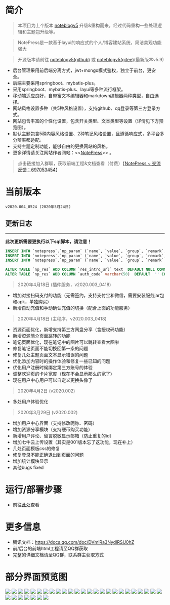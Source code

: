 # 简介
> 本项目为上个版本 [noteblogv5](https://github.com/miyakowork/noteblogv5) 升级&重构而来，经过代码重构一些处理逻辑和主题包升级等。<br/>

> NotePress是一款基于layui的响应式的个人/博客建站系统，简洁美观功能强大

> 开源版本请前往 [noteblogv5(github)](https://github.com/miyakowork/noteblogv5) 或 [noteblogv5(gitee)](https://gitee.com/wuwenbn/noteblogv5)(最新版本v5.9)

+ 后台管理采用前后端分离方式，jwt+mongo模式鉴权，独立于前台，更安全。
+ 后端主要采用springboot、mybatis-plus。
+ 采用springboot、mybatis-plus、layui等多种流行框架。
+ 移动端适应良好，自带富文本编辑器和markdown编辑器两种类型，自由选择。
+ 网站风格设置多种（共5种风格设置），支持github、qq登录等第三方登录方式。
+ 网站包含丰富的个性化设置，包含开关类型、文本类型等设置（详情见下方预览图）。
+ 默认主题包含5种内容风格设置、2种笔记风格设置，且遵循响应式，多平台多分辨率都适配。
+ 支持主题定制功能，能够自由的更换网站的风格。
+ 更多详情请关注网站作者网站：<<[NotePress](https://wuwenbin.me)>> 。

> 点击链接加入群聊，获取前端工程&文档查看（付费）【[NotePress ~ 交流反馈：697053454](https://jq.qq.com/?_wv=1027&k=5ZEGGl8)】<br/>

# 当前版本 
```shell
v2020.004_0524 (2020年5月24日)
```

## 更新日志 
---
**此次更新需要更执行以下sql脚本，请注意！**
```sql
INSERT INTO `notepress`.`np_param` (`name`, `value`, `group`, `remark`, `order_index`, `gmt_create`, `gmt_update`, `create_by`, `update_by`) VALUES ('recharge_server_domain', '', '1', '充值服务的域名/ip地址', '0', now(), NULL, NULL, NULL);
INSERT INTO `notepress`.`np_param` (`name`, `value`, `group`, `remark`, `order_index`, `gmt_create`, `gmt_update`, `create_by`, `update_by`) VALUES ('switch_recharge_server', '0', '2', '是否开启自动充值服务', '0', NULL, NULL, NULL, NULL);
INSERT INTO `notepress`.`np_param` (`name`, `value`, `group`, `remark`, `order_index`, `gmt_create`, `gmt_update`, `create_by`, `update_by`) VALUES ('recharge_sign_secretKey', '', '-1', '\r\n校对密钥，需要和充值微服务端那边设置的一样，没有请忽略', '0', NULL, NULL, NULL, NULL);

ALTER TABLE `np_res` ADD COLUMN `res_intro_url` text  DEFAULT NULL COMMENT  '' AFTER `res_url`;
ALTER TABLE `np_res` ADD COLUMN `auth_code` varchar(50)  DEFAULT  '' COMMENT  '' AFTER `res_intro_url`;
```

>2020年4月18日 (插件服务，v2020.003_0418)
+ 增加对接扫码支付的功能（无需签约，支持支付宝和微信，需要安装服务jar包和apk，单独购买）
 + 新增自动充值和手动确认充值的切换（配合上面的功能服务）
>2020年4月18日 (主程序，v2020.003_0418)
+ 资源页面优化，新增支持第三方网盘分享（含授权码功能）
+ 新增资源简介页面跳转的功能
+ 笔记页面优化，现在笔记中的图片可以跳转查看大图啦
+ 修复笔记页面不能切换回第一条的问题
+ 修复几处主题页面文本显示错误的问题
+ 优化添加内容时的操作体验和修复一些已知的问题
+ 优化用户注册时候绑定第三方账号的体验
+ 调整欢迎页的卡片宽度（现在不会显示那么的宽了）
+ 现在用户中心用户可以自定义更换头像了

>2020年4月2日 (v2020.002)
+ 多处用户体验优化
> 2020年3月29日 (v2020.002)
+ 增加用户中心界面（支持修改昵称、密码）
+ 增加资源分享模块（支持硬币购买功能）
+ 新增用户评论、留言脱敏显示邮箱（防止重复的id）
+ 增加七牛云上传设置（其实是001版本忘了这功能，现在补上）
+ 几处页面模板css的修复
+ 修复登录不能正确退出到页面的问题
+ 增加统计模块显示
+ 其他bugs fixed

# 运行/部署步骤
+ 前往[此处](https://wuwenbin.me/content/u/notepress)查看

# 更多信息
+ 腾讯文档：https://docs.qq.com/doc/DVmlRa3NydlRSU0hZ
+ 前/后台的前端html工程请至QQ群获取
+ 完整的详细文档请至QQ群，联系群主获取方式

# 部分界面预览图
![](img/1.png)
![](img/2.png)
![](img/3.png)
![](img/4.png)
![](img/5.png)
![](img/6.png)
![](img/7.png)
![](img/8.png)
![](img/9.png)
![](img/10.png)
![](img/11.png)
![](img/11.1.png)
![](img/11.2.png)
![](img/11.3.png)
![](img/12.png)
![](img/13.png)
![](img/14.png)
![](img/15.png)
![](img/16.1.png)
![](img/16.2.png)
![](img/16.3.png)
![](img/16.4.png)
![](img/16.5.png)
![](img/17.1.png)
![](img/17.2.png)
![](img/17.3.png)
![](img/18.1.png)
![](img/18.2.png)
![](img/19.1.png)
![](img/19.2.png)
![](img/20.png)
![](img/21.png)